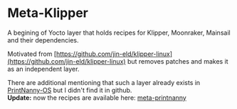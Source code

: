 # Meta-Klipper
A begining of Yocto layer that holds recipes for  Klipper, Moonraker, Mainsail and their dependencies.

Motivated from [https://github.com/jin-eld/klipper-linux](https://github.com/jin-eld/klipper-linux) but removes patches and makes it as an independent layer.

There are additional mentioning that such a layer already exists in [PrintNanny-OS](https://github.com/bitsy-ai/printnanny-os) but I didn't find it in github.  
**Update:** now the recipes are available here: [meta-printnanny](https://github.com/bitsy-ai/meta-bitsy/tree/main/meta-printnanny)
